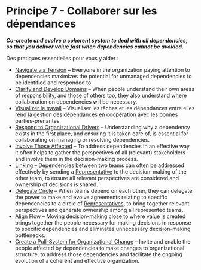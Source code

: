 [:menu-title]: # "Collaborate on Dependencies"

# Principe 7 - Collaborer sur les dépendances

**_Co-create and evolve a coherent system to deal with all dependencies, so that you deliver value fast when dependencies cannot be avoided._**

Des pratiques essentielles pour vous y aider :

- [Navigate via Tension](section:navigate-via-tension) – Everyone in the organization paying attention to dependencies maximizes the potential for unmanaged dependencies to be identified and responded to.
- [Clarify and Develop Domains](section:clarify-and-develop-domains) – When people understand their own areas of responsibility, and those of others too, they also understand where collaboration on dependencies will be necessary.
- [Visualizer le travail](section:visualize-work) – Visualiser les tâches et les dépendances entre elles rend la gestion des dépendances en coopération avec les bonnes parties-prenantes.
- [Respond to Organizational Drivers](section:respond-to-organizational-drivers) – Understanding why a dependency exists in the first place, and ensuring it is taken care of, is essential for collaborating on managing or resolving dependencies.
- [Involve Those Affected](section:involve-those-affected) – To address dependencies in an effective way, it often helps to gather the perspectives of all (relevant) stakeholders and involve them in the decision-making process.
- [Linking](section:linking) – Dependencies between two teams can often be addressed effectively by sending a [Representative](section:representative) to the decision-making of the other team, to ensure all relevant perspectives are considered and ownership of decisions is shared.
- [Delegate Circle](section:delegate-circle) – When teams depend on each other, they can delegate the power to make and evolve agreements relating to specific dependencies to a circle of [Representatives](section:representative), to bring together relevant perspectives and generate ownership among all represented teams.
- [Align Flow](section:align-flow) – Moving decision-making close to where value is created brings together the people necessary for making decisions in response to specific dependencies and eliminates unnecessary decision-making bottlenecks.
- [Create a Pull-System for Organizational Change](section:create-a-pull-system-for-organizational-change) – Invite and enable the people affected by dependencies to make changes to organizational structure, to address those dependencies and facilitate the ongoing evolution of a coherent and effective organization.
